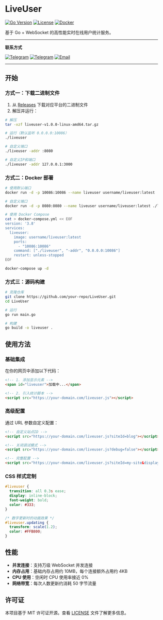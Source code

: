 # LiveUser

[![Go Version](https://img.shields.io/badge/Go-1.23+-00ADD8?style=flat&logo=go)](https://golang.org/)
[![License](https://img.shields.io/badge/License-MIT-blue.svg)](LICENSE)
[![Docker](https://img.shields.io/badge/Docker-Supported-2496ED?style=flat&logo=docker)](https://hub.docker.com/)

基于 Go + WebSocket 的高性能实时在线用户统计服务。

---

**联系方式**

[![Telegram](https://img.shields.io/badge/群聊-HeroCore-blue?logo=telegram&logoColor=white)](https://t.me/HeroCore) 
[![Telegram](https://img.shields.io/badge/频道-HeroMsg-blue?logo=telegram&logoColor=white)](https://t.me/HeroMsg)
[![Email](https://img.shields.io/badge/邮箱-联系我们-red?logo=gmail&logoColor=white)](mailto:admin@030101.xyz)

---


## 开始

### 方式一：下载二进制文件

1. 从 [Releases](https://github.com/your-repo/LiveUser/releases) 下载对应平台的二进制文件
2. 解压并运行：

```bash
# 解压
tar -xzf liveuser-v1.0.0-linux-amd64.tar.gz

# 运行（默认监听 0.0.0.0:10086）
./liveuser

# 自定义端口
./liveuser -addr :8080

# 自定义IP和端口
./liveuser -addr 127.0.0.1:3000
```

### 方式二：Docker 部署

```bash
# 使用默认端口
docker run -d -p 10086:10086 --name liveuser username/liveuser:latest

# 自定义端口
docker run -d -p 8080:8080 --name liveuser username/liveuser:latest ./liveuser -addr 0.0.0.0:8080

# 使用 Docker Compose
cat > docker-compose.yml << EOF
version: '3.8'
services:
  liveuser:
    image: username/liveuser:latest
    ports:
      - "10086:10086"
    command: ["./liveuser", "-addr", "0.0.0.0:10086"]
    restart: unless-stopped
EOF

docker-compose up -d
```

### 方式三：源码构建

```bash
# 克隆仓库
git clone https://github.com/your-repo/LiveUser.git
cd LiveUser

# 运行
go run main.go

# 构建
go build -o liveuser .
```

## 使用方法

### 基础集成

在你的网页中添加以下代码：

```html
<!-- 1. 添加显示元素 -->
<span id="liveuser">加载中...</span>

<!-- 2. 引入统计脚本 -->
<script src="https://your-domain.com/liveuser.js"></script>
```

### 高级配置

通过 URL 参数自定义配置：

```html
<!-- 自定义站点ID -->
<script src="https://your-domain.com/liveuser.js?siteId=blog"></script>

<!-- 关闭调试模式 -->
<script src="https://your-domain.com/liveuser.js?debug=false"></script>

<!-- 完整配置 -->
<script src="https://your-domain.com/liveuser.js?siteId=my-site&displayElementId=counter&debug=false&reconnectDelay=5000"></script>
```

### CSS 样式定制

```css
#liveuser {
  transition: all 0.3s ease;
  display: inline-block;
  font-weight: bold;
  color: #333;
}

/* 数字更新时的动画效果 */
#liveuser.updating {
  transform: scale(1.2);
  color: #FFB800;
}
```

## 性能

- **并发连接**：支持万级 WebSocket 并发连接
- **内存占用**：基础内存占用约 10MB，每个连接额外占用约 4KB
- **CPU 使用**：空闲时 CPU 使用率接近 0%
- **网络带宽**：每次人数更新约消耗 50 字节流量

## 许可证

本项目基于 MIT 许可证开源。查看 [LICENSE](LICENSE) 文件了解更多信息。
